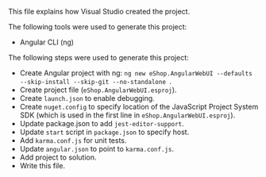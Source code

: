 This file explains how Visual Studio created the project.

The following tools were used to generate this project:
- Angular CLI (ng)

The following steps were used to generate this project:
- Create Angular project with ng: `ng new eShop.AngularWebUI --defaults --skip-install --skip-git --no-standalone `.
- Create project file (`eShop.AngularWebUI.esproj`).
- Create `launch.json` to enable debugging.
- Create `nuget.config` to specify location of the JavaScript Project System SDK (which is used in the first line in `eShop.AngularWebUI.esproj`).
- Update package.json to add `jest-editor-support`.
- Update `start` script in `package.json` to specify host.
- Add `karma.conf.js` for unit tests.
- Update `angular.json` to point to `karma.conf.js`.
- Add project to solution.
- Write this file.
